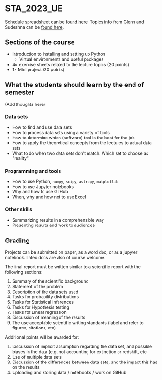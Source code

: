 # STA_2023_UE

Schedule spreadsheet can be [found here](https://docs.google.com/spreadsheets/d/1LHgn-6vpLq-2w-2okkrFyyB193VDVzfF/edit?usp=sharing).
Topics info from Glenn and Sudeshna can be [found here](https://docs.google.com/document/d/17kYLPVjo3iKV0cb6fm0pJN9in13OX_zRBzmIGHlX5Lc/edit?usp=sharing).

## Sections of the course

- Introduction to installing and setting up Python
  - Virtual environments and useful packages
- 4× exercise sheets related to the lecture topics (20 points)
- 1× Mini project (20 points)

## What the students should learn by the end of semester

(Add thoughts here)

### Data sets
- How to find and use data sets
- How to process data sets using a variety of tools
- How to determine which (software) tool is the best for the job
- How to apply the theoretical concepts from the lectures to actual data sets
- What to do when two data sets don't match. Which set to choose as "reality".

### Programming and tools

- How to use Python, `numpy`, `scipy`, `astropy`, `matplotlib`
- How to use Jupyter notebooks
- Why and how to use GitHub
- When, why and how not to use Excel

### Other skills

- Summarizing results in a comprehensible way
- Presenting results and work to audiences

## Grading

Projects can be submitted on paper, as a word doc, or as a jupyter notebook. Latex docs are also of course welcome.

The final report must be written similar to a scientific report with the following sections:

1. Summary of the scientific background
1. Statement of the problem
1. Description of the data sets used
1. Tasks for probability distributions
1. Tasks for Statistical inferences
1. Tasks for Hypothesis testing
1. Tasks for Linear regression
1. Discussion of meaning of the results
1. The use acceptable scientific writing standards (label and refer to figures, citations, etc)

Additional points will be awarded for:

1. Discussion of implicit assumption regarding the data set, and possible biases in the data (e.g. not accounting for extinction or redshift, etc)
1. Use of multiple data sets
1. Discussion of the differences between data sets, and the impact this has on the results
1. Uploading and storing data / notebooks / work on GitHub
